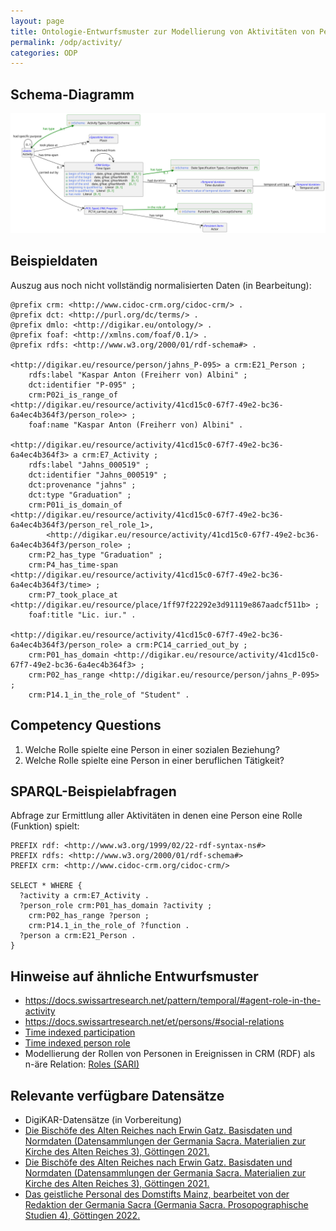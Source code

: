 ```yaml
---
layout: page
title: Ontologie-Entwurfsmuster zur Modellierung von Aktivitäten von Personen für Institutionen oder Personen
permalink: /odp/activity/
categories: ODP
---
```


## Schema-Diagramm

![Schema-Diagramm](../img/dmlo-actor-activity.svg)


## Beispieldaten

Auszug aus noch nicht vollständig normalisierten Daten (in Bearbeitung):

```turtle
@prefix crm: <http://www.cidoc-crm.org/cidoc-crm/> .
@prefix dct: <http://purl.org/dc/terms/> .
@prefix dmlo: <http://digikar.eu/ontology/> .
@prefix foaf: <http://xmlns.com/foaf/0.1/> .
@prefix rdfs: <http://www.w3.org/2000/01/rdf-schema#> .

<http://digikar.eu/resource/person/jahns_P-095> a crm:E21_Person ;
    rdfs:label "Kaspar Anton (Freiherr von) Albini" ;
    dct:identifier "P-095" ;
    crm:P02i_is_range_of <http://digikar.eu/resource/activity/41cd15c0-67f7-49e2-bc36-6a4ec4b364f3/person_role>> ;
    foaf:name "Kaspar Anton (Freiherr von) Albini" .

<http://digikar.eu/resource/activity/41cd15c0-67f7-49e2-bc36-6a4ec4b364f3> a crm:E7_Activity ;
    rdfs:label "Jahns_000519" ;
    dct:identifier "Jahns_000519" ;
    dct:provenance "jahns" ;
    dct:type "Graduation" ;
    crm:P01i_is_domain_of <http://digikar.eu/resource/activity/41cd15c0-67f7-49e2-bc36-6a4ec4b364f3/person_rel_role_1>,
        <http://digikar.eu/resource/activity/41cd15c0-67f7-49e2-bc36-6a4ec4b364f3/person_role> ;
    crm:P2_has_type "Graduation" ;
    crm:P4_has_time-span <http://digikar.eu/resource/activity/41cd15c0-67f7-49e2-bc36-6a4ec4b364f3/time> ;
    crm:P7_took_place_at <http://digikar.eu/resource/place/1ff97f22292e3d91119e867aadcf511b> ;
    foaf:title "Lic. iur." .
    
<http://digikar.eu/resource/activity/41cd15c0-67f7-49e2-bc36-6a4ec4b364f3/person_role> a crm:PC14_carried_out_by ;
    crm:P01_has_domain <http://digikar.eu/resource/activity/41cd15c0-67f7-49e2-bc36-6a4ec4b364f3> ;
    crm:P02_has_range <http://digikar.eu/resource/person/jahns_P-095> ;
    crm:P14.1_in_the_role_of "Student" .
```


## Competency Questions

1. Welche Rolle spielte eine Person in einer sozialen Beziehung?
2. Welche Rolle spielte eine Person in einer beruflichen Tätigkeit?


## SPARQL-Beispielabfragen

Abfrage zur Ermittlung aller Aktivitäten in denen eine Person eine Rolle (Funktion) spielt:

```sparql
PREFIX rdf: <http://www.w3.org/1999/02/22-rdf-syntax-ns#>
PREFIX rdfs: <http://www.w3.org/2000/01/rdf-schema#>
PREFIX crm: <http://www.cidoc-crm.org/cidoc-crm/>

SELECT * WHERE {
  ?activity a crm:E7_Activity .
  ?person_role crm:P01_has_domain ?activity ;
    crm:P02_has_range ?person ;
    crm:P14.1_in_the_role_of ?function .
  ?person a crm:E21_Person .
} 
```


## Hinweise auf ähnliche Entwurfsmuster

- https://docs.swissartresearch.net/pattern/temporal/#agent-role-in-the-activity
- https://docs.swissartresearch.net/et/persons/#social-relations
- [Time indexed participation](http://ontologydesignpatterns.org/wiki/Submissions:Time_indexed_participation)
- [Time indexed person role](http://ontologydesignpatterns.org/wiki/Submissions:Time_indexed_person_role)
- Modellierung der Rollen von Personen in Ereignissen in CRM (RDF) als n-äre Relation: [Roles (SARI)](ttps://docs.swissartresearch.net/pattern/general/#roles)


## Relevante verfügbare Datensätze

- DigiKAR-Datensätze (in Vorbereitung)
- [Die Bischöfe des Alten Reiches nach Erwin Gatz. Basisdaten und Normdaten (Datensammlungen der Germania Sacra. Materialien zur Kirche des Alten Reiches 3), Göttingen 2021.](https://doi.org/10.26015/adwdocs-33)
- [Die Bischöfe des Alten Reiches nach Erwin Gatz. Basisdaten und Normdaten (Datensammlungen der Germania Sacra. Materialien zur Kirche des Alten Reiches 3), Göttingen 2021.](https://doi.org/10.26015/adwdocs-33)
- [Das geistliche Personal des Domstifts Mainz, bearbeitet von der Redaktion der Germania Sacra (Germania Sacra. Prosopographische Studien 4), Göttingen 2022.](https://doi.org/10.26015/adwdocs-2481)

